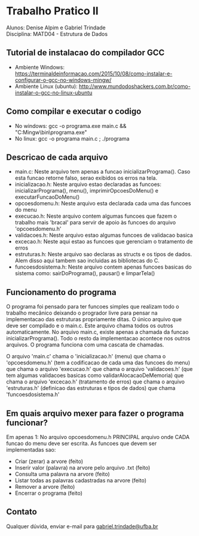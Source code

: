# Trabalho Pratico II

Alunos: Denise Alpim e Gabriel Trindade <br />
Disciplina: MATD04 - Estrutura de Dados <br />

## Tutorial de instalacao do compilador GCC
	
* Ambiente Windows: https://terminaldeinformacao.com/2015/10/08/como-instalar-e-configurar-o-gcc-no-windows-mingw/
* Ambiente Linux (ubuntu): http://www.mundodoshackers.com.br/como-instalar-o-gcc-no-linux-ubuntu

## Como compilar e executar o codigo

* No windows: gcc -o programa.exe main.c && "C:Mingw\bin\programa.exe"
* No linux: gcc -o programa main.c ; ./programa

## Descricao de cada arquivo

* main.c: Neste arquivo tem apenas a funcao inicializarPrograma(). Caso esta funcao retorne falso, serao exibidos os erros na tela.
* inicializacao.h: Neste arquivo estao declaradas as funcoes: inicializarPrograma(), menu(), imprimirOpcoesDoMenu() e executarFuncaoDoMenu()
* opcoesdomenu.h: Neste arquivo esta declarada cada uma das funcoes do menu
* execucao.h: Neste arquivo contem algumas funcoes que fazem o trabalho mais 'bracal' para servir de apoio às funcoes do arquivo 'opcoesdomenu.h'
* validacoes.h: Neste arquivo estao algumas funcoes de validacao basica
* excecao.h: Neste aqui estao as funcoes que gerenciam o tratamento de erros
* estruturas.h: Neste arquivo sao declaras as structs e os tipos de dados. Alem disso aqui tambem sao incluidas as bibliotecas do C.
* funcoesdosistema.h: Neste arquivo contem apenas funcoes basicas do sistema como: sairDoPrograma(), pausar() e limparTela()

## Funcionamento do programa

O programa foi pensado para ter funcoes simples que realizam todo o trabalho mecânico deixando o progrador livre para pensar na implementacao das estruturas propriamente ditas.
O único arquivo que deve ser compilado e o main.c. Este arquivo chama todos os outros automaticamente. No arquivo main.c, existe apenas a chamada da funcao inicializarPrograma(). Todo o resto da implementacao acontece nos outros arquivos. O programa funciona com uma cascata de chamadas.

O arquivo 'main.c' chama o 'inicializacao.h' (menu) que chama o 'opcoesdomenu.h' (tem a codificacao de cada uma das funcoes do menu) que chama o arquivo 'execucao.h' que chama o arquivo 'validacoes.h' (que tem algumas validacoes basicas como validarAlocacaoDeMemoria) que chama o arquivo 'excecao.h' (tratamento de erros) que chama o arquivo 'estruturas.h' (definicao das estruturas e tipos de dados) que chama 'funcoesdosistema.h'

## Em quais arquivo mexer para fazer o programa funcionar?

Em apenas 1: No arquivo opcoesdomenu.h PRINCIPAL arquivo onde CADA funcao do menu deve ser escrita. As funcoes que devem ser implementadas sao:

* Criar (zerar) a arvore (feito)
* Inserir valor (palavra) na arvore pelo arquivo .txt (feito)
* Consulta uma palavra na arvore (feito)
* Listar todas as palavras cadastradas na arvore (feito)
* Remover a arvore (feito)
* Encerrar o programa (feito)

## Contato

Qualquer dúvida, enviar e-mail para gabriel.trindade@ufba.br

